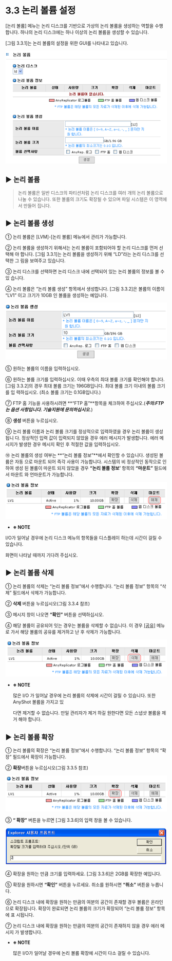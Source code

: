 # 3.3  논리 볼륨 설정

\[논리 볼륨\] 메뉴는 논리 디스크를 기반으로 가상의 논리 볼륨을 생성하는 역할을 수행합니다. 하나의 논리 디스크에는 하나 이상의 논리 볼륨을 생성할 수 있습니다.

\[그림 3.3.1\]는 논리 볼륨의 설정을 위한 GUI를 나타내고 있습니다. 

![\[ &#xADF8;&#xB9BC; 3.3.1 &#xB17C;&#xB9AC; &#xBCFC;&#xB968; &#xC124;&#xC815; &#xAD00;&#xB9AC; &#xD654;&#xBA74; \]](../.gitbook/assets/logicalvolumeset.png)

## ▶ 논리 볼륨

> 논리 볼륨은 일반 디스크의 파티션처럼 논리 디스크를 여러 개의 논리 볼륨으로 나눌 수 있습니다. 또한 볼륨의 크기도 확장될 수 있으며 파일 시스템은 이 영역에서 만들어 집니다.

## ▶ 논리 볼륨 생성

① 논리 볼륨은 \[LVM\]-\[논리 볼륨\] 메뉴에서 관리가 가능합니다.

② 논리 볼륨을 생성하기 위해서는 논리 볼륨이 포함되어야 할 논리 디스크를 먼저 선택해 야 합니다. \[그림 3.3.1\]는 논리 볼륨을 생성하기 위해 “LD”라는 논리 디스크를 선택한 그 림을 보여주고 있습니다.

③ 논리 디스크를 선택하면 논리 디스크 내에 선택되어 있는 논리 볼륨의 정보를 볼 수 있 습니다.

④ 논리 볼륨은 “논리 볼륨 생성” 항목에서 생성합니다. \[그림 3.3.2\]은 볼륨의 이름이 “LV1” 이고 크기가 10GB 인 볼륨을 생성하는 예입니다.

![\[ &#xADF8;&#xB9BC; 3.3.2 &#xB17C;&#xB9AC; &#xBCFC;&#xB968; &#xC0DD;&#xC131; \]](../.gitbook/assets/logicalvolumecreate.png)

⑤ 원하는 볼륨의 이름을 입력하십시오.

⑥ 원하는 볼륨 크기를 입력하십시오. 이때 우측의 최대 볼륨 크기를 확인해야 합니다. \[그림 3.3.2\]의 경우 최대 볼륨 크기는 196GB입니다. 최대 볼륨 크기 이내의 볼륨 크기를 입 력하십시오. \(최소 볼륨 크기는 0.1GB입니다.\)

⑦ FTP 홈 기능을 사용하시려면 **“FTP 홈”**항목을 체크하여 주십시오.\(_**주의:FTP는 옵션 사항입니다. 기술지원에 문의하십시오.**_\)

⑧ **생성** 버튼을 누르십시오.

⑨ 논리 볼륨 이름과 논리 볼륨 크기를 정상적으로 입력하였을 경우 논리 볼륨이 생성됩니 다. 정상적인 입력 값이 입력되지 않았을 경우 에러 메시지가 발생합니다. 에러 메시지가 발생한 경우 메시지 확인 후 적절한 값을 입력하십시오.

⑩ 논리 볼륨의 생성 여부는 **“논리 볼륨 정보”**에서 확인할 수 있습니다. 생성된 볼륨은 자동 으로 마운트 되어 즉각 사용이 가능합니다. 시스템의 비 정상적인 동작으로 인하여 생성 된 볼륨이 마운트 되지 않았을 경우 **“논리 볼륨 정보’** 항목의 **“마운트”** 필드에서 마운트 와 언마운트가 가능합니다.

![\[ &#xADF8;&#xB9BC; 3.3.3 &#xB17C;&#xB9AC; &#xBCFC;&#xB968; &#xC815;&#xBCF4; \]](../.gitbook/assets/logicalvolumeinfo.png)

*  **※ NOTE** 

  I/O가 일어날 경우에 논리 디스크 메뉴의 항목들을 디스플레이 하는데 시간이 걸릴 수 있습니다. 

  화면이 나타날 때까지 기다려 주십시오.

## ▶ 논리 볼륨 삭제

① 논리 볼륨의 삭제는 “논리 볼륨 정보”에서 수행합니다. “논리 볼륨 정보” 항목의 “삭제” 필드에서 삭제가 가능합니다.

② **삭제** 버튼을 누르십시오\(그림 3.3.4 참조\)

③ 메시지 창이 나오면 **“확인”** 버튼을 선택하십시오.

④ 해당 볼륨이 공유되어 잇는 경우는 볼륨을 삭제할 수 없습니다. 이 경우 [\[공유\]](logicalvolume.md#8-공유-관리) 메뉴로 가서 해당 볼륨의 공유를 제거하고 난 후 삭제가 가능합니다.

![\[ &#xADF8;&#xB9BC; 3.3.4 &#xB17C;&#xB9AC; &#xBCFC;&#xB968; &#xC0AD;&#xC81C; \]](../.gitbook/assets/logicalvolumedelete.png)

*  **※ NOTE** 

    많은 I/O 가 일어날 경우에 논리 볼륨의 삭제에 시간이 걸릴 수 있습니다. 또한 AnyShot 볼륨을 가지고 있

    다면 제거할 수 없습니다. 만일 관리자가 제거 하길 원한다면 모든 스냅샷 볼륨을 제거 해야 합니다.

## ▶ 논리 볼륨 확장

① 논리 볼륨의 확장은 “논리 볼륨 정보”에서 수행합니다. “논리 볼륨 정보” 항목의 “확장” 필드에서 확장이 가능합니다.

② **확장**버튼을 누르십시오\(그림 3.3.5 참조\)

![\[ &#xADF8;&#xB9BC; 3.3.5 &#xB17C;&#xB9AC; &#xBCFC;&#xB968; &#xD655;&#xC7A5; \]](../.gitbook/assets/logicalvolumeExtend.png)

③ **“ 확장”** 버튼을 누르면 \[그림 3.3.6\]의 입력 창을 볼 수 있습니다.

![\[ &#xADF8;&#xB9BC; 3.3.6 &#xB17C;&#xB9AC; &#xBCFC;&#xB968; &#xD655;&#xC7A5;&#xC744; &#xC704;&#xD55C; &#xC785;&#xB825;&#xCC3D; \]](../.gitbook/assets/logicalvolumeExtend2.png)

④ 확장을 원하는 만큼 크기를 입력하세요. \[그림 3.3.6\]은 2GB를 확장한 예입니다.

⑤ 확장을 원하시면 **“확인”** 버튼을 누르세요. 취소를 원하시면 **“취소”** 버튼을 누릅니다.

⑥ 논리 디스크 내에 확장을 원하는 만큼의 여분의 공간이 존재할 경우 볼륨은 온라인으로 확장됩니다. 확장이 완료되면 논리 볼륨의 크기가 확장되어 “논리 볼륨 정보” 항목에 표 시됩니다.

⑦ 논리 디스크 내에 확장을 원하는 만큼의 여분의 공간이 존재하지 않을 경우 에러 메시지 가 발생합니다.

*  **※ NOTE** 

    많은 I/O가 일어날 경우에 논리 볼륨 확장에 시간이 다소 걸릴 수 있습니다.

